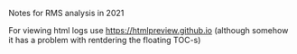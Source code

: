 Notes for RMS analysis in 2021

For viewing html logs use https://htmlpreview.github.io (although somehow it has a problem with rentdering the floating TOC-s)
